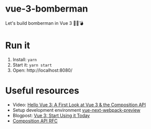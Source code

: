 # vue-3-bomberman
Let's build bomberman in Vue 3 👱‍♂️💣

# Run it
1. Install: `yarn`
2. Start it: `yarn start`
3. Open: http://localhost:8080/

# Useful resources
- Video: [Hello Vue 3: A First Look at Vue 3 & the Composition API](https://www.youtube.com/watch?v=UAgO2JanN9Y)
- Setup development environment [vue-next-webpack-preview](https://github.com/vuejs/vue-next-webpack-preview)
- Blogpost: [Vue 3: Start Using it Today](https://www.vuemastery.com/blog/vue-3-start-using-it-today/)
- [Composition API RFC](https://vue-composition-api-rfc.netlify.com/#summary)